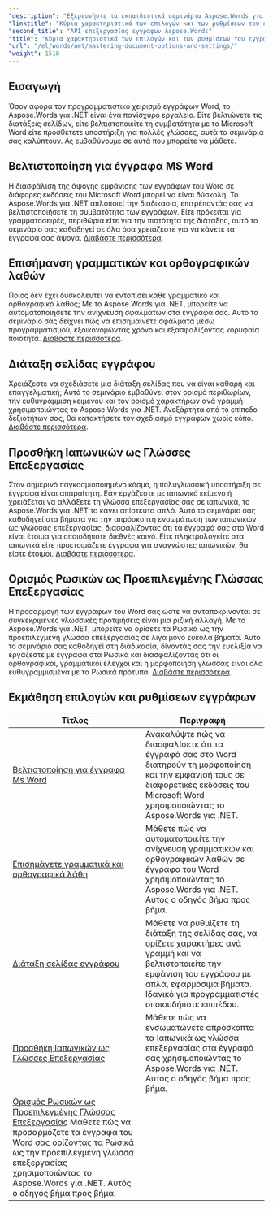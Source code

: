 ```yaml
---
"description": "Εξερευνήστε τα εκπαιδευτικά σεμινάρια Aspose.Words για .NET για την εξειδίκευση στις επιλογές και τις ρυθμίσεις εγγράφων. Μάθετε βελτιστοποίηση για το Word, γραμματικούς ελέγχους, διατάξεις σελίδας και γλώσσες επεξεργασίας."
"linktitle": "Κύρια χαρακτηριστικά των επιλογών και των ρυθμίσεων του εγγράφου"
"second_title": "API επεξεργασίας εγγράφων Aspose.Words"
"title": "Κύρια χαρακτηριστικά των επιλογών και των ρυθμίσεων του εγγράφου"
"url": "/el/words/net/mastering-document-options-and-settings/"
"weight": 1510
---
```


## Εισαγωγή

Όσον αφορά τον προγραμματιστικό χειρισμό εγγράφων Word, το Aspose.Words για .NET είναι ένα πανίσχυρο εργαλείο. Είτε βελτιώνετε τις διατάξεις σελίδων, είτε βελτιστοποιείτε τη συμβατότητα με το Microsoft Word είτε προσθέτετε υποστήριξη για πολλές γλώσσες, αυτά τα σεμινάρια σας καλύπτουν. Ας εμβαθύνουμε σε αυτά που μπορείτε να μάθετε.

## Βελτιστοποίηση για έγγραφα MS Word
Η διασφάλιση της άψογης εμφάνισης των εγγράφων του Word σε διάφορες εκδόσεις του Microsoft Word μπορεί να είναι δύσκολη. Το Aspose.Words για .NET απλοποιεί την διαδικασία, επιτρέποντάς σας να βελτιστοποιήσετε τη συμβατότητα των εγγράφων. Είτε πρόκειται για γραμματοσειρές, περιθώρια είτε για την πιστότητα της διάταξης, αυτό το σεμινάριο σας καθοδηγεί σε όλα όσα χρειάζεστε για να κάνετε τα έγγραφά σας άψογα. [Διαβάστε περισσότερα](./optimize-for-ms-word-document/).

## Επισήμανση γραμματικών και ορθογραφικών λαθών
Ποιος δεν έχει δυσκολευτεί να εντοπίσει κάθε γραμματικό και ορθογραφικό λάθος; Με το Aspose.Words για .NET, μπορείτε να αυτοματοποιήσετε την ανίχνευση σφαλμάτων στα έγγραφά σας. Αυτό το σεμινάριο σάς δείχνει πώς να επισημαίνετε σφάλματα μέσω προγραμματισμού, εξοικονομώντας χρόνο και εξασφαλίζοντας κορυφαία ποιότητα. [Διαβάστε περισσότερα](./highlight-grammatical-and-spelling-errors/).

## Διάταξη σελίδας εγγράφου
Χρειάζεστε να σχεδιάσετε μια διάταξη σελίδας που να είναι καθαρή και επαγγελματική; Αυτό το σεμινάριο εμβαθύνει στον ορισμό περιθωρίων, την ευθυγράμμιση κειμένου και τον ορισμό χαρακτήρων ανά γραμμή χρησιμοποιώντας το Aspose.Words για .NET. Ανεξάρτητα από το επίπεδο δεξιοτήτων σας, θα κατακτήσετε τον σχεδιασμό εγγράφων χωρίς κόπο. [Διαβάστε περισσότερα](./document-page-layout/).

## Προσθήκη Ιαπωνικών ως Γλώσσες Επεξεργασίας
Στον σημερινό παγκοσμιοποιημένο κόσμο, η πολυγλωσσική υποστήριξη σε έγγραφα είναι απαραίτητη. Εάν εργάζεστε με ιαπωνικό κείμενο ή χρειάζεται να αλλάξετε τη γλώσσα επεξεργασίας σας σε ιαπωνικά, το Aspose.Words για .NET το κάνει απίστευτα απλό. Αυτό το σεμινάριο σας καθοδηγεί στα βήματα για την απρόσκοπτη ενσωμάτωση των ιαπωνικών ως γλώσσας επεξεργασίας, διασφαλίζοντας ότι τα έγγραφά σας στο Word είναι έτοιμα για οποιοδήποτε διεθνές κοινό. Είτε πληκτρολογείτε στα ιαπωνικά είτε προετοιμάζετε έγγραφα για αναγνώστες ιαπωνικών, θα είστε έτοιμοι. [Διαβάστε περισσότερα](./adding-japanese-as-editing-languages/).

## Ορισμός Ρωσικών ως Προεπιλεγμένης Γλώσσας Επεξεργασίας
Η προσαρμογή των εγγράφων του Word σας ώστε να ανταποκρίνονται σε συγκεκριμένες γλωσσικές προτιμήσεις είναι μια ριζική αλλαγή. Με το Aspose.Words για .NET, μπορείτε να ορίσετε τα Ρωσικά ως την προεπιλεγμένη γλώσσα επεξεργασίας σε λίγα μόνο εύκολα βήματα. Αυτό το σεμινάριο σας καθοδηγεί στη διαδικασία, δίνοντάς σας την ευελιξία να εργάζεστε με έγγραφα στα Ρωσικά και διασφαλίζοντας ότι οι ορθογραφικοί, γραμματικοί έλεγχοι και η μορφοποίηση γλώσσας είναι όλα ευθυγραμμισμένα με τα Ρωσικά πρότυπα. [Διαβάστε περισσότερα](./set-russian-as-default-edit-language/).


 ## Εκμάθηση επιλογών και ρυθμίσεων εγγράφων
| Τίτλος | Περιγραφή |
| --- | --- |
| [Βελτιστοποίηση για έγγραφα Ms Word](./optimize-for-ms-word-document/) | Ανακαλύψτε πώς να διασφαλίσετε ότι τα έγγραφά σας στο Word διατηρούν τη μορφοποίηση και την εμφάνισή τους σε διαφορετικές εκδόσεις του Microsoft Word χρησιμοποιώντας το Aspose.Words για .NET. |
| [Επισημάνετε γραμματικά και ορθογραφικά λάθη](./highlight-grammatical-and-spelling-errors/) | Μάθετε πώς να αυτοματοποιείτε την ανίχνευση γραμματικών και ορθογραφικών λαθών σε έγγραφα του Word χρησιμοποιώντας το Aspose.Words για .NET. Αυτός ο οδηγός βήμα προς βήμα. |
| [Διάταξη σελίδας εγγράφου](./document-page-layout/) | Μάθετε να ρυθμίζετε τη διάταξη της σελίδας σας, να ορίζετε χαρακτήρες ανά γραμμή και να βελτιστοποιείτε την εμφάνιση του εγγράφου με απλά, εφαρμόσιμα βήματα. Ιδανικό για προγραμματιστές οποιουδήποτε επιπέδου. |
| [Προσθήκη Ιαπωνικών ως Γλώσσες Επεξεργασίας](./adding-japanese-as-editing-languages/) | Μάθετε πώς να ενσωματώνετε απρόσκοπτα τα Ιαπωνικά ως γλώσσα επεξεργασίας στα έγγραφά σας χρησιμοποιώντας το Aspose.Words για .NET. Αυτός ο οδηγός βήμα προς βήμα. |
| [Ορισμός Ρωσικών ως Προεπιλεγμένης Γλώσσας Επεξεργασίας](./set-russian-as-default-edit-language/) Μάθετε πώς να προσαρμόζετε τα έγγραφα του Word σας ορίζοντας τα Ρωσικά ως την προεπιλεγμένη γλώσσα επεξεργασίας χρησιμοποιώντας το Aspose.Words για .NET. Αυτός ο οδηγός βήμα προς βήμα. |
